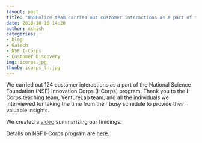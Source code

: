 ```yaml
---
layout: post
title: "OSSPolice team carries out customer interactions as a part of the NSF I-Corps program"
date: 2018-10-16 14:20
author: Ashish
categories:
- blog
- Gatech
- NSF I-Corps
- Customer Discovery
img: icorps.jpg
thumb: icorps_tn.jpg
---
```


We carried out 124 customer interactions as a part of the National Science
Foundation (NSF) Innovation Corps (I-Corps) program. Thank you to the I-Corps
teaching team, VentureLab team, and all the individuals we interviewed for
taking the time from their busy schedule to provide their valuable insights.

We created a [video] summarizing our finidings.

Details on NSF I-Corps program are [here].

[here]: https://www.nsf.gov/news/special_reports/i-corps/
[video]: https://www.youtube.com/watch?v=lOh63S0XQWg
